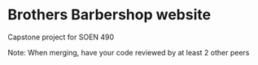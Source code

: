 # Brothers Barbershop website
Capstone project for SOEN 490

Note: When merging, have your code reviewed by at least 2 other peers
